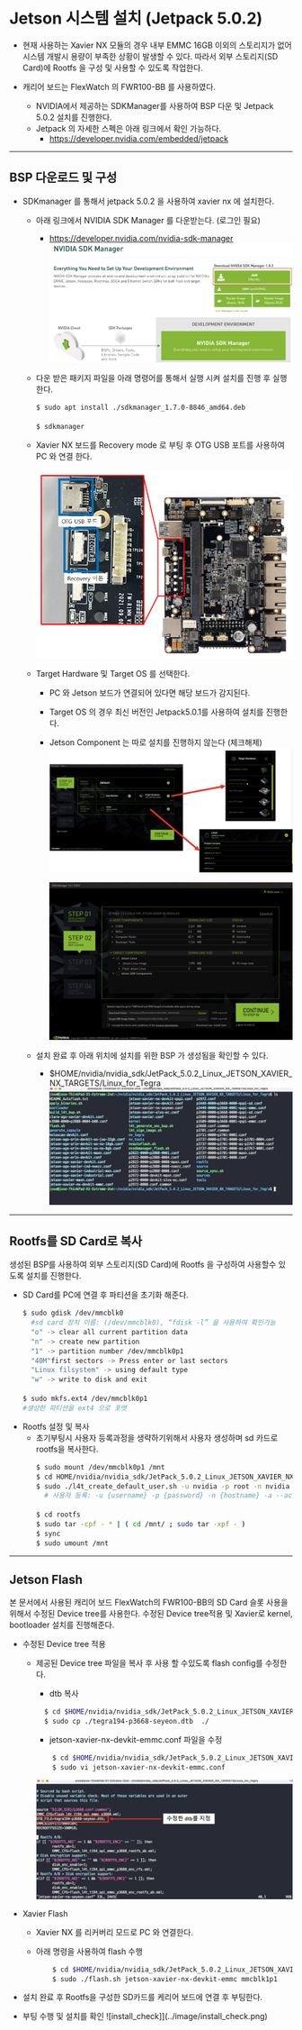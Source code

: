 Jetson 시스템 설치 (Jetpack 5.0.2)
================

- 현재 사용하는 Xavier NX 모듈의 경우 내부 EMMC 16GB 이외의 스토리지가 없어 시스템 개발시 용량이 부족한 상황이 발생할 수 있다.
    따라서 외부 스토리지(SD Card)에 Rootfs 을 구성 및 사용할 수 있도록 작업한다.

- 캐리어 보드는 FlexWatch 의 FWR100-BB 를 사용하였다.
  - NVIDIA에서 제공하는 SDKManager를 사용하여 BSP 다운 및  Jetpack 5.0.2 설치를 진행한다.
  - Jetpack 의 자세한 스펙은 아래 링크에서 확인 가능하다.
    - <https://developer.nvidia.com/embedded/jetpack>

- - -

BSP 다운로드 및 구성
--------------

- SDKmanager 를 통해서 jetpack 5.0.2 을 사용하여 xavier nx 에 설치한다.
  - 아래 링크에서 NVIDIA SDK Manager 를 다운받는다. (로그인 필요)
    - <https://developer.nvidia.com/nvidia-sdk-manager>
    ![sdkmanager1](../image/sdkmanager1.png)

  - 다운 받은 패키지 파일을 아래 명령어를 통해서 실행 시켜 설치를 진행 후 실행한다.
    ```bash
    $ sudo apt install ./sdkmanager_1.7.0-8846_amd64.deb

    $ sdkmanager
    ```

  - Xavier NX 보드를 Recovery mode 로 부팅 후 OTG USB 포트를 사용하여 PC 와 연결 한다.
    <!-- <img src="../image/board_bt.png" width="800px" height="800px" title="board_bt" alt="board_bt"></img> -->
    ![board_bt](../image/board_bt.png)
  
  - Target Hardware 및 Target OS 를 선택한다.
    - PC 와 Jetson 보드가 연결되어 있다면 해당 보드가 감지된다.
    - Target OS 의 경우 최신 버전인 Jetpack5.0.1를 사용하여 설치를 진행한다.
    - Jetson Component 는 따로 설치를 진행하지 않는다 (체크해제)
      ![sdkmanager2](../image/sdkmanager2.png)


      ![sdkmanager3](../image/sdkmanager3.png)
  
  - 설치 완료 후 아래 위치에 설치를 위한 BSP 가 생성됨을 확인할 수 있다.
    - $HOME/nvidia/nvidia_sdk/JetPack_5.0.2_Linux_JETSON_XAVIER_NX_TARGETS/Linux_for_Tegra
      ![bsp1](../image/bsp1.png)

- - -

Rootfs를 SD Card로 복사
--------------

생성된 BSP를 사용하여 외부 스토리지(SD Card)에 Rootfs 을 구성하여 사용할수 있도록 설치를 진행한다.

- SD Card를 PC에 연결 후 파티션을 초기화 해준다.
  ```bash
  $ sudo gdisk /dev/mmcblk0 
    #sd card 장치 이름: (/dev/mmcblk0), “fdisk -l” 을 사용하여 확인가능 
    "o" -> clear all current partition data
    "n" -> create new partition
    "1" -> partition number /dev/mmcblk0p1
    "40M"first sectors -> Press enter or last sectors
    "Linux filsystem" -> using default type
    "w" -> write to disk and exit

  $ sudo mkfs.ext4 /dev/mmcblk0p1
  #생성한 파티션을 ext4 으로 포맷
  ```
- Rootfs 설정 및 복사
  - 초기부팅시 사용자 등록과정을 생략하기위해서 사용자 생성하며 sd 카드로 rootfs을 복사한다.
    ```bash
    $ sudo mount /dev/mmcblk0p1 /mnt 
    $ cd HOME/nvidia/nvidia_sdk/JetPack_5.0.2_Linux_JETSON_XAVIER_NX_TARGETS/Linux_for_Tegra
    $ sudo ./l4t_create_default_user.sh -u nvidia -p root -n nvidia -a --accept-license
      # 사용자 등록: -u {username} -p {password} -n {hostname} -a --accept-license 

    $ cd rootfs
    $ sudo tar -cpf - * | ( cd /mnt/ ; sudo tar -xpf - )
    $ sync
    $ sudo umount /mnt
    ```

- - -


Jetson Flash 
--------------
본 문서에서 사용된 캐리어 보드 FlexWatch의 FWR100-BB의 SD Card 슬롯 사용을 위해서 수정된 Device tree를 사용한다.
수정된 Device tree적용 및 Xavier로 kernel, bootloader 설치를 진행해준다.


- 수정된 Device tree 적용
  - 제공된 Device tree 파일을 복사 후 사용 할 수있도록 flash config를 수정한다.
    - dtb 복사 
  
    ```bash
      $ cd $HOME/nvidia/nvidia_sdk/JetPack_5.0.2_Linux_JETSON_XAVIER_NX_TARGETS/Linux_for_Tegra/kernel/dtb
      $ sudo cp ./tegra194-p3668-seyeon.dtb  ./
    ```
    
    - jetson-xavier-nx-devkit-emmc.conf 파일을 수정 

    ```bash
        $ cd $HOME/nvidia/nvidia_sdk/JetPack_5.0.2_Linux_JETSON_XAVIER_NX_TARGETS/Linux_for_Tegra
        $ sudo vi jetson-xavier-nx-devkit-emmc.conf
    ```

    ![dtb1](../image/dtb1.png)


- Xavier Flash
  - Xavier NX 를 리커버리 모드로 PC 와 연결한다.
  - 아래 명령을 사용하여 flash 수행
  
    ```bash
        $ cd $HOME/nvidia/nvidia_sdk/JetPack_5.0.2_Linux_JETSON_XAVIER_NX_TARGETS/Linux_for_Tegra
        $ sudo ./flash.sh jetson-xavier-nx-devkit-emmc mmcblk1p1
    ```

- 설치 완료 후 Rootfs을 구성한 SD카드를 케리어 보드에 연결 후 부팅한다.
- 부팅 수행 및 설치를 확인
  ![install_check]](../image/install_check.png)



